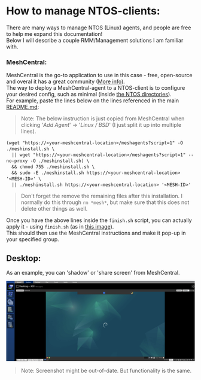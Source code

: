 # How to manage NTOS-clients:

There are many ways to manage NTOS (Linux) agents, and people are free to help me expand this documentation!<br>
Below I will describe a couple RMM/Management solutions I am familiar with.<br>

### MeshCentral:

MeshCentral is the go-to application to use in this case - free, open-source and overal it has a great community ([More info](https://github.com/Ylianst/MeshCentral)).<br>
The way to deploy a MeshCentral-agent to a NTOS-client is to configure your desired config, such as minimal (inside [the NTOS directories](../../ntos/configs/)).<br>
For example, paste the lines below on the lines referenced in the main [README.md](../../README.md):

> Note: The below instruction is just copied from MeshCentral when clicking '*Add Agent*' -> '*Linux / BSD*' (I just split it up into multiple lines).

```
(wget "https://<your-meshcentral-location>/meshagents?script=1" -O ./meshinstall.sh \
  || wget "https://<your-meshcentral-location>/meshagents?script=1" --no-proxy -O ./meshinstall.sh) \
  && chmod 755 ./meshinstall.sh \
  && sudo -E ./meshinstall.sh https://<your-meshcentral-location> '<MESH-ID>' \
  || ./meshinstall.sh https://<your-meshcentral-location> '<MESH-ID>'
```

> Don't forget the remove the remaining files after this installation. I normally do this through `rm *mesh*`, but make sure that this does not delete other things as well.

Once you have the above lines inside the `finish.sh` script, you can actually apply it - using `finish.sh` (as in [this image](../../assets/images/debian12-finishsh-progress.png)).<br>
This should then use the MeshCentral instructions and make it pop-up in your specified group.

## Desktop:

As an example, you can 'shadow' or 'share screen' from MeshCentral.<br>

![MeshCentral Desktop Example (2560x1440p)](../../assets/images/meshcentral-ntos-desktop.png)

> Note: Screenshot might be out-of-date. But functionality is the same.
